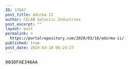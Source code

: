 ```yaml
---
ID: 17667
post_title: Adurma II
author: CELAB Galactic Industries
post_excerpt: ""
layout: post
permalink: >
  https://portalrepository.com/2020/03/18/adurma-ii/
published: true
post_date: 2020-03-18 06:25:27
---
```

<pre>003DFAE346AA</pre>